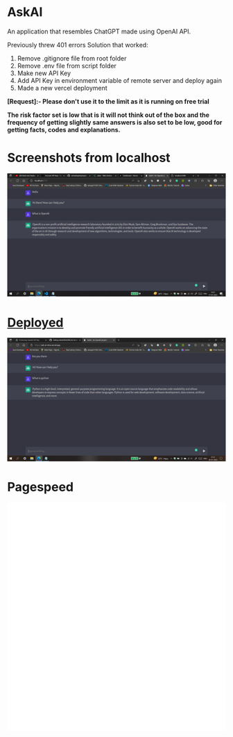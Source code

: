 # AskAI
An application that resembles ChatGPT made using OpenAI API.

Previously threw 401 errors
Solution that worked:
1. Remove .gitignore file from root folder
2. Remove .env file from script folder
3. Make new API Key
4. Add API Key in environment variable of remote server and deploy again
5. Made a new vercel deployment

**[Request]:- Please don't use it to the limit as it is running on free trial**

**The risk factor set is low that is it will not think out of the box and the frequency of getting slightly same answers is also set to be low, good for getting facts, codes and explanations.**

# Screenshots from localhost

![ss2](https://github.com/arkapg211002/AskAI/blob/main/ss2.png)

# [Deployed](https://ask-ai-nine.vercel.app/)
![deployed](https://github.com/arkapg211002/AskAI/blob/main/2023-01-20.png)

# Pagespeed
![pagespeed](https://github.com/arkapg211002/arkapg211002/blob/main/metrics.plugin.askai.screenshot.svg)
